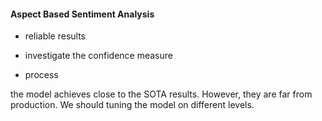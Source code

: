 
#### Aspect Based Sentiment Analysis

* reliable results
* investigate the confidence measure


* process


the model achieves close to the SOTA results.
However, they are far from production.
We should tuning the model on different levels.



